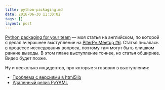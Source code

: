 ```yaml
---
title: python-packaging.md
date: 2018-06-30 11:30:02
tags: []
layout: post
---
```


[Python packaging for your team](https://github.com/orsinium/notes/blob/master/notes-en/python-packaging.md) — моя статья на английском, по которой я делал вчерашнее выступление на [PiterPy Meetup #6](https://piterpy.timepad.ru/event/666491/). Статья писалась в процессе исследования вопроса, поэтому там могут быть слишком ранние выводы. В этом плане выступление точнее, но статья обширнее. Видео будет позже.

Ну и несколько инцидентов, про которые я говорил в выступлении:

+ [Проблема с версиями в html5lib](https://github.com/html5lib/html5lib-python/issues/282)
+ [Удаленный релиз PyYAML](https://github.com/yaml/pyyaml/issues/192)
